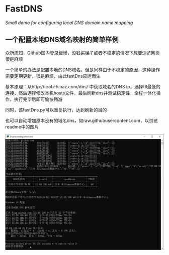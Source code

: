 # FastDNS
*Small demo for configuring local DNS domain name mapping*

## 一个配置本地DNS域名映射的简单样例

众所周知，Github国内登录缓慢，没钱买梯子或者不稳定的情况下想要浏览网页很是麻烦

一个简单的办法是配置本地的DNS域名，但是同样由于不稳定的原因，这种操作需要定期更新，很是麻烦，由此fastDns应运而生

基本原理：从http://tool.chinaz.com/dns/ 中获取域名的DNS ip，选择ttl最低的连接，然后选择修改本机hosts文件，最后刷新dns并测试稳定性，全程一体化操作，执行完毕后即可愉快畅游

同时，该fastDns.py可以重复执行，达到刷新的目的

也可以自动增加原本没有的域名dns，如raw.githubusercontent.com，以浏览readme中的图片

![Image text](https://github.com/CandleHouse/FastDNS/blob/master/example.png)
